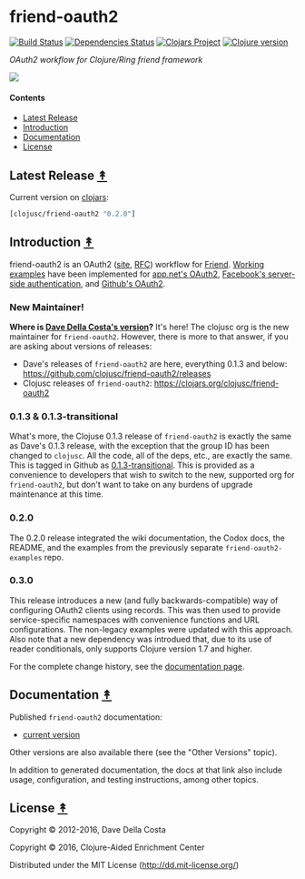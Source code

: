 # friend-oauth2

[![Build Status][travis-badge]][travis]
[![Dependencies Status][deps-badge]][deps]
[![Clojars Project][clojars-badge]][clojars]
[![Clojure version][clojure-v]][project]

*OAuth2 workflow for Clojure/Ring friend framework*

[![][logo]][logo-large]


#### Contents

* [Latest Release](#latest-release-)
* [Introduction](#introduction-)
* [Documentation](#documentation-)
* [License](#license-)


## Latest Release [&#x219F;](#contents)

Current version on [clojars][clojars]:

```clojure
[clojusc/friend-oauth2 "0.2.0"]
```


## Introduction [&#x219F;](#contents)

friend-oauth2 is an OAuth2 ([site][oauth2 site], [RFC][oauth2 rfc]) workflow
for [Friend][friend url]. [Working examples][friend oauth2 examples] have been
implemented for [app.net's OAuth2][app.net's OAuth2],
[Facebook's server-side authentication][Facebook's auth], and
[Github's OAuth2][Github's OAuth2].


### New Maintainer!

**Where is [Dave Della Costa's version][Dave Della Costa's version]?** It's here!
The clojusc org is the new maintainer for `friend-oauth2`. However, there is
more to that answer, if you are asking about versions of releases:

* Dave's releases of `friend-oauth2` are here, everything 0.1.3 and below:
  https://github.com/clojusc/friend-oauth2/releases
* Clojusc releases of `friend-oauth2`: https://clojars.org/clojusc/friend-oauth2


### 0.1.3 & 0.1.3-transitional

What's more, the Clojuse 0.1.3 release of `friend-oauth2` is exactly the same as
Dave's 0.1.3 release, with the exception that the group ID has been changed to
`clojusc`. All the code, all of the deps, etc., are exactly the same. This is
tagged in Github as [0.1.3-transitional][0.1.3-transitional]. This is provided as
a convenience to developers that wish to switch to the new, supported org for
`friend-oauth2`, but don't want to take on any burdens of upgrade maintenance at
this time.


### 0.2.0

The 0.2.0 release integrated the wiki documentation, the Codox docs, the
README, and the examples from the previously separate `friend-oauth2-examples`
repo.


### 0.3.0

This release introduces a new (and fully backwards-compatible) way of
configuring OAuth2 clients using records. This was then used to provide
service-specific namespaces with convenience functions and URL configurations.
The non-legacy examples were updated with this approach. Also note that a new
dependency was introdued that, due to its use of reader conditionals, only
supports Clojure version 1.7 and higher.

For the complete change history, see the [documentation page][change history].


## Documentation [&#x219F;](#contents)

Published `friend-oauth2` documentation:
 * [current version](http://clojusc.github.io/friend-oauth2/current/)

Other versions are also available there (see the "Other Versions" topic).

In addition to generated documentation, the docs at that link also include
usage, configuration, and testing instructions, among other topics.


## License [&#x219F;](#contents)

Copyright © 2012-2016, Dave Della Costa

Copyright © 2016, Clojure-Aided Enrichment Center

Distributed under the MIT License (http://dd.mit-license.org/)

[oauth2 site]: https://oauth.net/2/
[oauth2 rfc]: https://tools.ietf.org/html/rfc6749
[friend url]: https://github.com/cemerick/friend
[friend oauth2 examples]: https://github.com/clojusc/friend-oauth2-examples
[app.net's OAuth2]: https://github.com/appdotnet/api-spec/blob/master/auth.md
[Facebook's auth]: https://developers.facebook.com/docs/authentication/server-side/
[Github's OAuth2]: http://developer.github.com/v3/oauth/
[docs]: https://github.com/clojusc/friend-oauth2/wiki
[Dave Della Costa's version]: https://github.com/ddellacosta/friend-oauth2/
[0.1.3-transitional]: https://github.com/clojusc/friend-oauth2/releases/tag/0.1.3-transitional
[change history]: http://clojusc.github.io/friend-oauth2/current/80-change-history.html

[travis]: https://travis-ci.org/clojusc/friend-oauth2
[travis-badge]: https://travis-ci.org/clojusc/friend-oauth2.png?branch=master
[deps]: http://jarkeeper.com/clojusc/friend-oauth2
[deps-badge]: http://jarkeeper.com/clojusc/friend-oauth2/status.svg
[logo]: resources/images/friend-oauth-logo-x250.png
[logo-large]: resources/images/friend-oauth-logo-x1000.png
[tag-badge]: https://img.shields.io/github/tag/clojusc/friend-oauth2.svg
[tag]: https://github.com/clojusc/friend-oauth2/tags
[clojure-v]: https://img.shields.io/badge/clojure-1.7+-blue.svg
[project]: https://github.com/clojusc/friend-oauth2/blob/master/project.clj
[clojars]: https://clojars.org/clojusc/friend-oauth2
[clojars-badge]: https://img.shields.io/clojars/v/clojusc/friend-oauth2.svg

